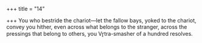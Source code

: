 +++
title = "14"

+++
You who bestride the chariot—let the fallow bays, yoked to the chariot,  convey you hither,
even across what belongs to the stranger, across the pressings that
belong to others, you Vr̥tra-smasher of a hundred resolves.